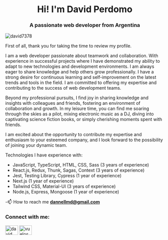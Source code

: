 <h1 align="center">Hi! I'm David Perdomo</h1>
<h3 align="center">A passionate web developer from Argentina</h3>

<p align="left"> <img src="https://komarev.com/ghpvc/?username=david7378&label=Profile%20views&color=0e75b6&style=flat" alt="david7378" /> </p>

First of all, thank you for taking the time to review my profile.

I am a web developer passionate about teamwork and collaboration. With experience in successful projects where I have demonstrated my ability to adapt to new technologies and development environments. I am always eager to share knowledge and help others grow professionally. I have a strong desire for continuous learning and self-improvement on the latest trends and tools in the field. I am committed to offering my expertise and contributing to the success of web development teams.

Beyond my professional pursuits, I find joy in sharing knowledge and insights with colleagues and friends, fostering an environment of collaboration and growth. In my leisure time, you can find me soaring through the skies as a pilot, mixing electronic music as a DJ, diving into captivating science fiction books, or simply cherishing moments spent with friends.

I am excited about the opportunity to contribute my expertise and enthusiasm to your esteemed company, and I look forward to the possibility of joining your dynamic team.

Technologies I have experience with:
<ul>
  <li>JavaScript, TypeScript, HTML, CSS, Sass (3 years of experience)</li>
   <li>React.js, Redux, Thunk, Sagas, Context (3 years of experience)</li>
   <li>Jest, Testing Library, Cypress (1 year of experience)</li>
   <li>Next.js (1 year of experience)</li>
   <li>Tailwind CSS, Material-UI (3 years of experience)</li>
   <li>Node.js, Express, Mongoose (1 year of experience)</li>
</ul>

-📫 How to reach me **dannellmd@gmail.com**

<h3 align="left">Connect with me:</h3>
<p align="left">
<a href="https://www.linkedin.com/in/perdomodavid/" target="_blank"><img align="center" src="https://raw.githubusercontent.com/rahuldkjain/github-profile-readme-generator/master/src/images/icons/Social/linked-in-alt.svg" alt="david perdomo" height="30" width="40" /></a>
<a href="https://instagram.com/vuelos_cor" target="_blank"><img align="center" src="https://raw.githubusercontent.com/rahuldkjain/github-profile-readme-generator/master/src/images/icons/Social/instagram.svg" alt="vuelos_cor" height="30" width="40" /></a>
</p>
